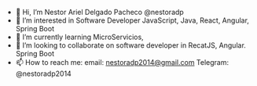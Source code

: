 - 👋 Hi, I’m Nestor Ariel Delgado Pacheco @nestoradp
- 👀 I’m interested in Software Developer JavaScript, Java, React, Angular, Spring Boot
- 🌱 I’m currently learning MicroServicios, 
- 💞️ I’m looking to collaborate on  software developer in RecatJS, Angular. Spring Boot
- 📫 How to reach me:
email: nestoradp2014@gmail.com
Telegram: @nestoradp2014

<!---
nestoradp/nestoradp is a ✨ special ✨ repository because its `README.md` (this file) appears on your GitHub profile.
You can click the Preview link to take a look at your changes.
--->
